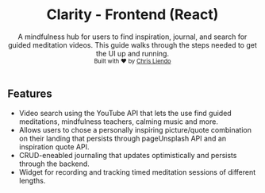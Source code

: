<h1 align="center">Clarity - Frontend (React)</h1>

<div align="center">
A mindfulness hub for users to find inspiration, journal, and search for guided meditation videos. This guide walks through the steps needed to get the UI up and running.
</div>

<div align="center">
  <sub>Built with ❤️ by 
  <a href="https://github.com/cjl248">Chris Liendo</a>
  </sub>
</div>

<br />

## Features
- Video search using the YouTube API that lets the use find guided meditations, mindfulness teachers, calming music and more.
- Allows users to chose a personally inspiring picture/quote combination on their landing that persists through pageUnsplash API and an inspiration quote API.
- CRUD-eneabled journaling that updates optimistically and persists through the backend.
- Widget for recording and tracking timed meditation sessions of different lengths.

